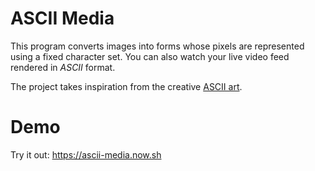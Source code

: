 # ASCII Media

This program converts images into forms whose pixels are represented using a fixed character set. You can also watch your live video feed rendered in _ASCII_ format.

The project takes inspiration from the creative [ASCII art](https://en.wikipedia.org/wiki/ASCII_art).

# Demo

Try it out: https://ascii-media.now.sh

